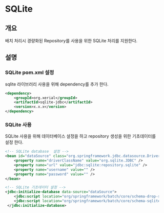 # SQLite

## 개요

배치 처리시 경량화된 Repository를 사용을 위한 SQLite 처리를 지원한다.

## 설명

### SQLite pom.xml 설정

sqlite 라이브러리 사용을 위해 dependency를 추가 한다.

```xml
<dependency>
	<groupId>org.xerial</groupId>
	<artifactId>sqlite-jdbc</artifactId>
	<version>x.x.x</version>
</dependency>
```
### SQLite 사용

SQLite 사용을 위해 데이터베이스 설정을 하고 repository 생성을 위한 기초데이터를 설정 한다.

```xml
<!-- SQLite database  설정 -->
<bean id="dataSource" class="org.springframework.jdbc.datasource.DriverManagerDataSource">
	<property name="driverClassName" value="org.sqlite.JDBC" />
	<property name="url" value="jdbc:sqlite:repository.sqlite" />
	<property name="username" value="" />
	<property name="password" value="" />
</bean>

<!-- SQLite 기초데이터 설정 -->
<jdbc:initialize-database data-source="dataSource">
	<jdbc:script location="org/springframework/batch/core/schema-drop-sqlite.sql" />
	<jdbc:script location="org/springframework/batch/core/schema-sqlite.sql" />
 </jdbc:initialize-database>
```